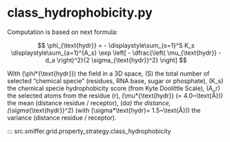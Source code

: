 # class_hydrophobicity.py

Computation is based on next formula:

$$
\phi_{\text{hydr}} = - \displaystyle\sum_{s=1}^S K_s \displaystyle\sum_{a=1}^{A_s} \exp \left[ - \dfrac{\left( \mu_{\text{hydr}} - d_a \right)^2}{2 \sigma_{\text{hydr}}^2} \right]
$$

With \(\phi*{\text{hydr}}\) the field in a 3D space, \(S\) the total number of selected “chemical specie” (residues, RNA base, sugar or phosphate), \(K_s\) the chemical specie hydrophobicity score (from Kyte Doolittle Scale), \(A_r\) the selected atoms from the residue \(r\), \(\mu*{\text{hydr}} (= 4.0~\text{Å})\) the mean (distance residue / receptor), \(d*a\) the distance, \(\sigma*{\text{hydr}}^2\) (with \(\sigma*\text{hydr}= 1.5~\text{Å})\) the variance (distance residue / receptor).

::: src.smiffer.grid.property_strategy.class_hydrophobicity
